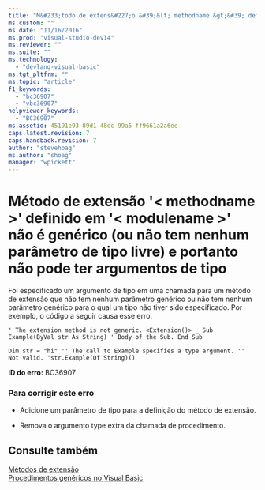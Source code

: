 ```yaml
---
title: "M&#233;todo de extens&#227;o &#39;&lt; methodname &gt;&#39; definido em &#39;&lt; modulename &gt;&#39; n&#227;o &#233; gen&#233;rico (ou n&#227;o tem nenhum par&#226;metro de tipo livre) e portanto n&#227;o pode ter argumentos de tipo | Microsoft Docs"
ms.custom: ""
ms.date: "11/16/2016"
ms.prod: "visual-studio-dev14"
ms.reviewer: ""
ms.suite: ""
ms.technology: 
  - "devlang-visual-basic"
ms.tgt_pltfrm: ""
ms.topic: "article"
f1_keywords: 
  - "bc36907"
  - "vbc36907"
helpviewer_keywords: 
  - "BC36907"
ms.assetid: 45191e93-89d1-48ec-99a5-ff9661a2a6ee
caps.latest.revision: 7
caps.handback.revision: 7
author: "stevehoag"
ms.author: "shoag"
manager: "wpickett"
---
```

# M&#233;todo de extens&#227;o &#39;&lt; methodname &gt;&#39; definido em &#39;&lt; modulename &gt;&#39; n&#227;o &#233; gen&#233;rico (ou n&#227;o tem nenhum par&#226;metro de tipo livre) e portanto n&#227;o pode ter argumentos de tipo
Foi especificado um argumento de tipo em uma chamada para um método de extensão que não tem nenhum parâmetro genérico ou não tem nenhum parâmetro genérico para o qual um tipo não tiver sido especificado. Por exemplo, o código a seguir causa esse erro.  
  
```vb#  
' The extension method is not generic. <Extension()> _ Sub Example(ByVal str As String) ' Body of the Sub. End Sub  
```  
  
```vb#  
Dim str = "hi" '' The call to Example specifies a type argument. '' Not valid. 'str.Example(Of String)()  
```  
  
 **ID do erro:** BC36907  
  
### Para corrigir este erro  
  
-   Adicione um parâmetro de tipo para a definição do método de extensão.  
  
-   Remova o argumento type extra da chamada de procedimento.  
  
## Consulte também  
 [Métodos de extensão](../Topic/Extension%20Methods%20\(Visual%20Basic\).md)   
 [Procedimentos genéricos no Visual Basic](../Topic/Generic%20Procedures%20in%20Visual%20Basic.md)